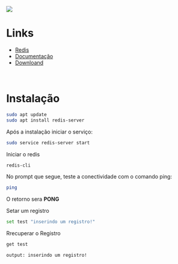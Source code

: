 ![](https://redis.io/images/redis-white.png)


# Links

- [Redis](https://redis.io/)
- [Documentação](https://redis.io/documentation)
- [Downloand](https://redis.io/download)

<br>

# Instalação

```bash
sudo apt update
sudo apt install redis-server
```

Após a instalação iniciar o serviço:

```bash
sudo service redis-server start
```

Iniciar o redis
```bash
redis-cli
```

No prompt que segue, teste a conectividade com o comando ping:

```bash
ping
```

O retorno sera **PONG**

Setar um registro

```bash
set test "inserindo um registro!"
```

Rrecuperar o Registro

```bash
get test
```
```bash
output: inserindo um registro!
```